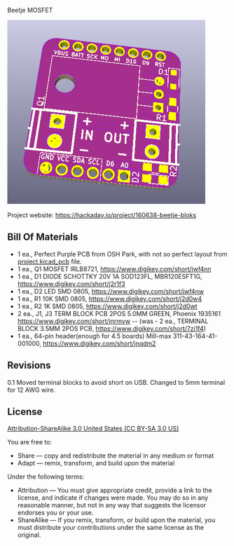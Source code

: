 Beetje MOSFET

![Beetje Block](project.png) 

Project website: https://hackaday.io/project/160638-beetje-bloks


Bill Of Materials
----------------
  
- 1 ea., Perfect Purple PCB from OSH Park, with not so perfect layout from [project.kicad_pcb](project.kicad_pcb) file.
- 1 ea., Q1 MOSFET IRLB8721, https://www.digikey.com/short/jwf4nn
- 1 ea., D1 DIODE SCHOTTKY 20V 1A SOD123FL, MBR120ESFT1G, https://www.digikey.com/short/j2r1f3
- 1 ea., D2 LED SMD 0805, https://www.digikey.com/short/jwf4nw
- 1 ea., R1 10K SMD 0805, https://www.digikey.com/short/j2d0w4 
- 1 ea., R2 1K SMD 0805, https://www.digikey.com/short/j2d0wt
- 2 ea., J1, J3 TERM BLOCK PCB 2POS 5.0MM GREEN, Phoenix 1935161 https://www.digikey.com/short/jnrmvw
-- (was - 2 ea., TERMINAL BLOCK 3.5MM 2POS PCB, https://www.digikey.com/short/7zj1f4)
- 1 ea., 64-pin header(enough for 4.5 boards) Mill-max 311-43-164-41-001000, https://www.digikey.com/short/jnqdm2


Revisions
------------------
0.1 Moved terminal blocks to avoid short on USB. Changed to 5mm terminal for 12 AWG wire.


License
----------------
[Attribution-ShareAlike 3.0 United States (CC BY-SA 3.0 US)](https://creativecommons.org/licenses/by-sa/3.0/us/)

You are free to:

- Share — copy and redistribute the material in any medium or format
- Adapt — remix, transform, and build upon the material

Under the following terms:

- Attribution — You must give appropriate credit, provide a link to the license, and indicate if changes were made. You may do so in any reasonable manner, but not in any way that suggests the licensor endorses you or your use.
- ShareAlike — If you remix, transform, or build upon the material, you must distribute your contributions under the same license as the original.